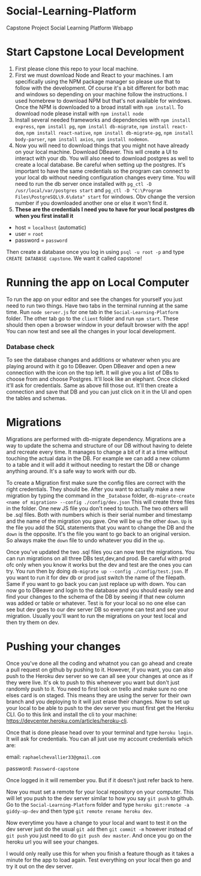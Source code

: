 # Social-Learning-Platform
Capstone Project Social Learning Platform Webapp

# Start Capstone Local Development
1. First please clone this repo to your local machine.
2. First we must download Node and React to your machines. I am specifically using the NPM package manager so please use that to follow with the development. Of course it's a bit different for both mac and windows so depending on your machine follow the instructions. I used homebrew to download NPM but that's not available for windows. Once the NPM is downloaded to a broad install with `npm install`. To download node please install with `npm install node`
3. Install several needed frameworks and dependencies with `npm install express`, `npm install pg`, `npm install db-migrate`, `npm install react-dom`, `npm install react-native`, `npm install db-migrate-pg`, `npm install body-parser`, `npm install axios`, `npm install nodemon`.
4. Now you will need to download things that you might not have already on your local machine. Download DBeaver. This will create a UI to interact with your db. You will also need to download postgres as well to create a local database. Be careful when setting up the postgres. It's important to have the same credentials so the program can connect to your local db without needing configuration changes every time. You will need to run the db server once installed with `pg_ctl -D /usr/local/var/postgres start` and `pg_ctl -D "C:\Program Files\PostgreSQL\9.6\data" start` for windows. Obv change the version number if you downloaded another one or else it won't find it.
5. **These are the credentials I need you to have for your local postgres db when you first install it**
  * host = `localhost` (automatic)
  * user = `root`
  * password = `password`

Then create a database once you log in using `psql -u root -p` and type `CREATE DATABASE capstone`. We want it called capstone!

# Running the app on Local Computer
To run the app on your editor and see the changes for yourself you just need to run two things. Have two tabs in the terminal running at the same time. Run `node server.js` for one tab in the `Social-Learning-Platform` folder. The other tab go to the `client` folder and run `npm start`. These should then open a browser window in your default browser with the app! You can now test and see all the changes in your local development.

### Database check
To see the database changes and additions or whatever when you are playing around with it go to DBeaver. Open DBeaver and open a new connection with the icon on the top left. It will give you a list of DBs to choose from and choose Postgres. It'll look like an elephant. Once clicked it'll ask for credentials. Same as above fill those out. It'll then create a connection and save that DB and you can just click on it in the UI and open the tables and schemas.

# Migrations
Migrations are performed with db-migrate dependency. Migrations are a way to update the schema and structure of our DB without having to delete and recreate every time. It manages to change a bit of it at a time without touching the actual data in the DB. For example we can add a new column to a table and it will add it without needing to restart the DB or change anything around. It's a safe way to work with our db.

To create a Migration first make sure the config files are correct with the right credentials. They should be. After you want to actually make a new migration by typing the command in the `_Database` folder, `db-migrate-create <name of migration> --config ./config/dev.json` This will create three files in the folder. One new JS file you don't need to touch. The two others will be .sql files. Both with numbers which is their serial number and timestamp and the name of the migration you gave. One will be `up` the other `down`. `Up` is the file you add the SQL statements that you want to change the DB and the `down` is the opposite. It's the file you want to go back to an original version. So always make the `down` file to undo whatever you did in the `up`. 

Once you've updated the two .sql files you can now test the migrations. You can run migrations on all three DBs test,dev,and prod. Be careful with prod ofc only when you know it works but the dev and test are the ones you can try. You run then by doing `db-migrate up --config ./config/test.json`. If you want to run it for dev db or prod just switch the name of the filepath. Same if you want to go back you can just replace up with down. You can now go to DBeaver and login to the database and you should easily see and find your changes to the schema of the DB by seeing if that new column was added or table or whatever. Test is for your local so no one else can see but dev goes to our dev server DB so everyone can test and see your migration. Usually you'll want to run the migrations on your test local and then try them on dev.

# Pushing your changes
Once you've done all the coding and whatnot you can go ahead and create a pull request on github by pushing to it. However, if you want, you can also push to the Heroku dev server so we can all see your changes at once as if they were live. It's ok to push to this whenever you want but don't just randomly push to it. You need to first look on trello and make sure no one elses card is on staged. This means they are using the server for their own branch and you deploying to it will just erase their changes. Now to set up your local to be able to push to the dev server you must first get the Heroku CLI. Go to this link and install the cli to your machine: https://devcenter.heroku.com/articles/heroku-cli.

Once that is done please head over to your terminal and type `heroku login`. It will ask for credentials. You can all just use my account credentials which are: 

email: `raphaelchevallier33@gmail.com`

password: `Password-capstone`

Once logged in it will remember you. But if it doesn't just refer back to here. 

Now you must set a remote for your local repository on your computer. This will let you push to the dev server similar to how you say `git push` to github. Go to the `Social-Learning-Platform` folder and type `heroku git:remote -a giddy-up-dev` and then type `git remote rename heroku dev`.

Now everytime you have a change to your local and want to test it on the dev server just do the usual `git add` then `git commit -m` however instead of `git push` you just need to do `git push dev master`. And once you go on the heroku url you will see your changes.

I would only really use this for when you finish a feature though as it takes a minute for the app to load again. Test everything on your local then go and try it out on the dev server.
